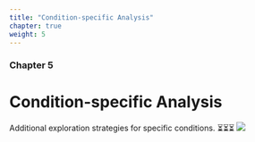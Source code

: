 ```yaml
---
title: "Condition-specific Analysis"
chapter: true
weight: 5
---
```



### Chapter 5

# Condition-specific Analysis
Additional exploration strategies for specific conditions. ⏳⏳⏳
![](/images/condition.jpeg?width=35pc)